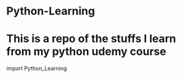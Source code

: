 # Python-Learning
# This is a repo of the stuffs I learn from my python udemy course

import Python_Learning
